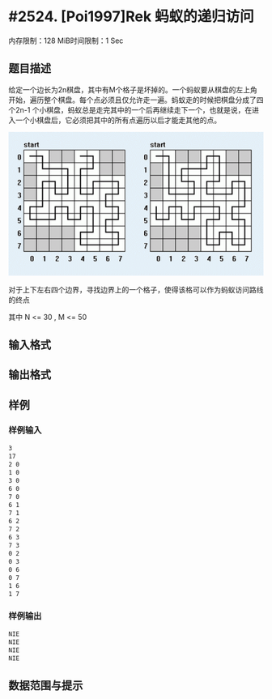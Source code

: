 # #2524. [Poi1997]Rek 蚂蚁的递归访问

内存限制：128 MiB时间限制：1 Sec

## 题目描述

  

给定一个边长为2n棋盘，其中有M个格子是坏掉的。一个蚂蚁要从棋盘的左上角开始，遍历整个棋盘。每个点必须且仅允许走一遍。蚂蚁走的时候把棋盘分成了四个2n-1 个小棋盘，蚂蚁总是走完其中的一个后再继续走下一个，也就是说，在进入一个小棋盘后，它必须把其中的所有点遍历以后才能走其他的点。

![](upload/201111/1(8).jpg)

对于上下左右四个边界，寻找边界上的一个格子，使得该格可以作为蚂蚁访问路线的终点

其中  N <= 30 , M <= 50 

## 输入格式

## 输出格式

## 样例

### 样例输入

    
    3
    17
    2 0
    1 0
    3 0
    6 0
    7 0
    6 1
    7 1
    6 2
    7 2
    6 3
    7 3
    0 2
    0 3
    0 6
    0 7
    1 6
    1 7
    
    

### 样例输出

    
    NIE
    NIE
    NIE
    NIE
    
    

## 数据范围与提示
